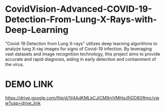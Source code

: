 # CovidVision-Advanced-COVID-19-Detection-From-Lung-X-Rays-with-Deep-Learning
"Covid-19 Detection from Lung X-rays" utilizes deep learning algorithms to analyze lung X-ray images for signs of Covid-19 infection. By leveraging vast datasets and image recognition technology, this project aims to provide accurate and rapid diagnosis, aiding in early detection and containment of the virus.

# DEMO LINK
https://drive.google.com/file/d/1jl4AdKMLkCJjCM9njVMHqJfjGD8Gftmc/view?usp=drive_link 

